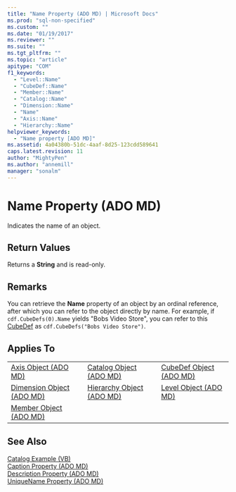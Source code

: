 ```yaml
---
title: "Name Property (ADO MD) | Microsoft Docs"
ms.prod: "sql-non-specified"
ms.custom: ""
ms.date: "01/19/2017"
ms.reviewer: ""
ms.suite: ""
ms.tgt_pltfrm: ""
ms.topic: "article"
apitype: "COM"
f1_keywords: 
  - "Level::Name"
  - "CubeDef::Name"
  - "Member::Name"
  - "Catalog::Name"
  - "Dimension::Name"
  - "Name"
  - "Axis::Name"
  - "Hierarchy::Name"
helpviewer_keywords: 
  - "Name property [ADO MD]"
ms.assetid: 4a04380b-51dc-4aaf-8d25-123cdd589641
caps.latest.revision: 11
author: "MightyPen"
ms.author: "annemill"
manager: "sonalm"
---
```

# Name Property (ADO MD)
Indicates the name of an object.  
  
## Return Values  
 Returns a **String** and is read-only.  
  
## Remarks  
 You can retrieve the **Name** property of an object by an ordinal reference, after which you can refer to the object directly by name. For example, if `cdf.CubeDefs(0).Name` yields "Bobs Video Store", you can refer to this [CubeDef](../../../ado/reference/ado-md-api/cubedef-object-ado-md.md) as `cdf.CubeDefs("Bobs Video Store")`.  
  
## Applies To  
  
||||  
|-|-|-|  
|[Axis Object (ADO MD)](../../../ado/reference/ado-md-api/axis-object-ado-md.md)|[Catalog Object (ADO MD)](../../../ado/reference/ado-md-api/catalog-object-ado-md.md)|[CubeDef Object (ADO MD)](../../../ado/reference/ado-md-api/cubedef-object-ado-md.md)|  
|[Dimension Object (ADO MD)](../../../ado/reference/ado-md-api/dimension-object-ado-md.md)|[Hierarchy Object (ADO MD)](../../../ado/reference/ado-md-api/hierarchy-object-ado-md.md)|[Level Object (ADO MD)](../../../ado/reference/ado-md-api/level-object-ado-md.md)|  
|[Member Object (ADO MD)](../../../ado/reference/ado-md-api/member-object-ado-md.md)|||  
  
## See Also  
 [Catalog Example (VB)](../../../ado/reference/ado-md-api/catalog-example-vb.md)   
 [Caption Property (ADO MD)](../../../ado/reference/ado-md-api/caption-property-ado-md.md)   
 [Description Property (ADO MD)](../../../ado/reference/ado-md-api/description-property-ado-md.md)   
 [UniqueName Property (ADO MD)](../../../ado/reference/ado-md-api/uniquename-property-ado-md.md)
